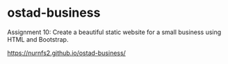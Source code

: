 # ostad-business
Assignment 10: Create a beautiful static website for a small business using HTML and Bootstrap.

https://nurnfs2.github.io/ostad-business/
